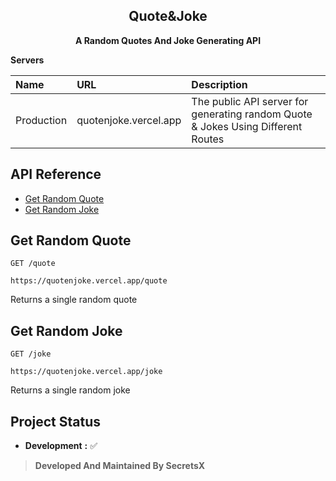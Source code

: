 <h2 align="center">Quote&Joke</h2>
<p align="center"><b>A Random Quotes And Joke Generating API</b></p>

**Servers**

| Name       | URL                 | Description                                                                                                                                                                                                        |
| :--------- | :------------------ | :----------------------------------------------------------------------------------------------------------------------------------------------------------------------------------------------------------------- |
| Production | quotenjoke.vercel.app     | The public API server for generating random Quote & Jokes Using Different Routes                                                                                                                                                                                            |
## API Reference <!-- omit in toc -->

- [Get Random Quote](#get-random-quote)
- [Get Random Joke](#get-random-joke)

## Get Random Quote

```HTTP
GET /quote
```
```
https://quotenjoke.vercel.app/quote
```

Returns a single random quote

## Get Random Joke

```HTTP
GET /joke
```
```
https://quotenjoke.vercel.app/joke
```

Returns a single random joke

## Project Status

- **Development** **:** ✅

> **Developed And Maintained By SecretsX**
